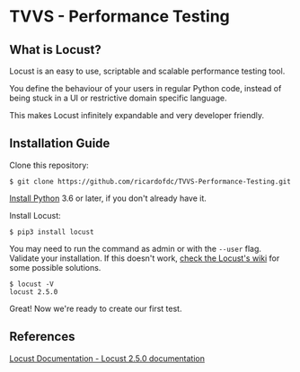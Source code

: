# TVVS - Performance Testing

## What is Locust?

Locust is an easy to use, scriptable and scalable performance testing tool.

You define the behaviour of your users in regular Python code, instead of being stuck in a UI or restrictive domain specific language.

This makes Locust infinitely expandable and very developer friendly.

## Installation Guide

Clone this repository:

````
$ git clone https://github.com/ricardofdc/TVVS-Performance-Testing.git
````

[Install Python](https://docs.python-guide.org/starting/installation/) 3.6 or later, if you don't already have it.

Install Locust:

````
$ pip3 install locust
````

You may need to run the command as admin or with the `--user` flag.  
Validate your installation. If this doesn't work, [check the Locust's wiki](https://github.com/locustio/locust/wiki/Installation) for some possible solutions.

````
$ locust -V
locust 2.5.0
````

Great! Now we're ready to create our first test.

## References

[Locust Documentation - Locust 2.5.0 documentation](https://docs.locust.io/en/stable/index.html)
